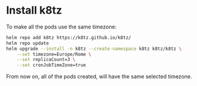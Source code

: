 # Install k8tz

To make all the pods use the same timezone:

```bash
helm repo add k8tz https://k8tz.github.io/k8tz/
helm repo update
helm upgrade --install -n k8tz --create-namespace k8tz k8tz/k8tz \
    --set timezone=Europe/Rome \
    --set replicaCount=3 \
    --set cronJobTimeZone=true
```

From now on, all of the pods created, will have the same selected timezone.
